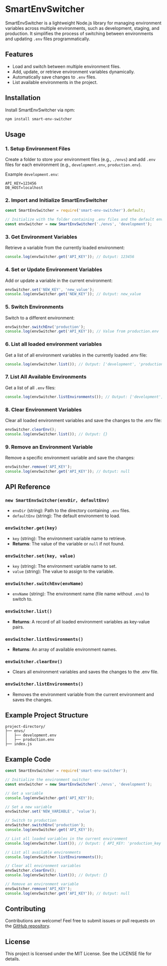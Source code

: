 # SmartEnvSwitcher

SmartEnvSwitcher is a lightweight Node.js library for managing environment variables across multiple environments, such as development, staging, and production. It simplifies the process of switching between environments and updating `.env` files programmatically.

## Features
- Load and switch between multiple environment files.
- Add, update, or retrieve environment variables dynamically.
- Automatically save changes to `.env` files.
- List available environments in the project.

## Installation

Install SmartEnvSwitcher via npm:

```bash
npm install smart-env-switcher
```

## Usage

### 1. Setup Environment Files
Create a folder to store your environment files (e.g., `./envs`) and add `.env` files for each environment (e.g., `development.env`, `production.env`).

Example `development.env`:
```
API_KEY=123456
DB_HOST=localhost
```

### 2. Import and Initialize SmartEnvSwitcher

```javascript
const SmartEnvSwitcher = require('smart-env-switcher').default;

// Initialize with the folder containing .env files and the default environment
const envSwitcher = new SmartEnvSwitcher('./envs', 'development');
```

### 3. Get Environment Variables
Retrieve a variable from the currently loaded environment:

```javascript
console.log(envSwitcher.get('API_KEY')); // Output: 123456
```

### 4. Set or Update Environment Variables
Add or update a variable in the current environment:

```javascript
envSwitcher.set('NEW_KEY', 'new_value');
console.log(envSwitcher.get('NEW_KEY')); // Output: new_value
```

### 5. Switch Environments
Switch to a different environment:

```javascript
envSwitcher.switchEnv('production');
console.log(envSwitcher.get('API_KEY')); // Value from production.env
```

### 6. List all loaded environment variables
Get a list of all environment variables in the currently loaded .env file:

```javascript
console.log(envSwitcher.list()); // Output: ['development', 'production']
```


### 7. List All Available Environments
Get a list of all `.env` files:

```javascript
console.log(envSwitcher.listEnvironments()); // Output: ['development', 'production']
```

### 8. Clear Environment Variables
Clear all loaded environment variables and save the changes to the .env file:

```javascript
envSwitcher.clearEnv();
console.log(envSwitcher.list()); // Output: {}
```

### 9. Remove an Environment Variable
Remove a specific environment variable and save the changes:

```javascript
envSwitcher.remove('API_KEY');
console.log(envSwitcher.get('API_KEY')); // Output: null
```


## API Reference

### `new SmartEnvSwitcher(envDir, defaultEnv)`
- `envDir` (string): Path to the directory containing `.env` files.
- `defaultEnv` (string): The default environment to load.

### `envSwitcher.get(key)`
- `key` (string): The environment variable name to retrieve.
- **Returns**: The value of the variable or `null` if not found.

### `envSwitcher.set(key, value)`
- `key` (string): The environment variable name to set.
- `value` (string): The value to assign to the variable.

### `envSwitcher.switchEnv(envName)`
- `envName` (string): The environment name (file name without `.env`) to switch to.

### `envSwitcher.list()`
- **Returns**: A record of all loaded environment variables as key-value pairs.

### `envSwitcher.listEnvironments()`
- **Returns**: An array of available environment names.

### `envSwitcher.clearEnv()`
- Clears all environment variables and saves the changes to the .env file.

### `envSwitcher.listEnvironments()`
- Removes the environment variable from the current environment and saves the changes.


## Example Project Structure

```
project-directory/
├── envs/
│   ├── development.env
│   ├── production.env
├── index.js
```

## Example Code

```javascript
const SmartEnvSwitcher = require('smart-env-switcher');

// Initialize the environment switcher
const envSwitcher = new SmartEnvSwitcher('./envs', 'development');

// Get a variable
console.log(envSwitcher.get('API_KEY'));

// Set a new variable
envSwitcher.set('NEW_VARIABLE', 'value');

// Switch to production
envSwitcher.switchEnv('production');
console.log(envSwitcher.get('API_KEY'));

// List all loaded variables in the current environment
console.log(envSwitcher.list()); // Output: { API_KEY: 'production_key', DB_HOST: 'production_host' }

// List all available environments
console.log(envSwitcher.listEnvironments());

// Clear all environment variables
envSwitcher.clearEnv();
console.log(envSwitcher.list()); // Output: {}

// Remove an environment variable
envSwitcher.remove('API_KEY');
console.log(envSwitcher.get('API_KEY')); // Output: null
```

## Contributing

Contributions are welcome! Feel free to submit issues or pull requests on the [GitHub repository](https://github.com/amit2197/smart-env-switcher).

## License

This project is licensed under the MIT License. See the LICENSE file for details.